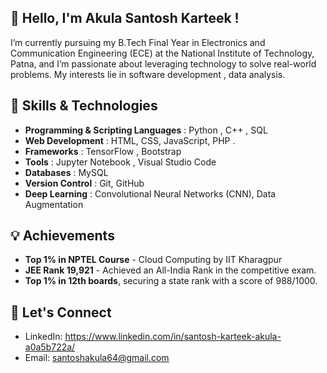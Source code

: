## 👋 Hello, I'm Akula Santosh Karteek !
I’m currently pursuing my B.Tech Final Year in Electronics and Communication Engineering (ECE) at the National Institute of Technology, Patna, and I’m passionate about leveraging technology to solve real-world problems. My interests lie in software development , data analysis.
## 🚀 Skills & Technologies
* **Programming & Scripting Languages** : Python , C++ , SQL
* **Web Development** : HTML, CSS, JavaScript, PHP .
* **Frameworks** : TensorFlow , Bootstrap
* **Tools** : Jupyter Notebook , Visual Studio Code
* **Databases** : MySQL
* **Version Control** : Git, GitHub
* **Deep Learning** : Convolutional Neural Networks (CNN), Data Augmentation
## 💡 Achievements
* **Top 1% in NPTEL Course** - Cloud Computing by IIT Kharagpur
* **JEE Rank 19,921** - Achieved an All-India Rank in the competitive exam.
* **Top 1% in 12th boards**, securing a state rank with a score of 988/1000.
## 🌱 Let's Connect
* LinkedIn: https://www.linkedin.com/in/santosh-karteek-akula-a0a5b722a/
* Email: santoshakula64@gmail.com

